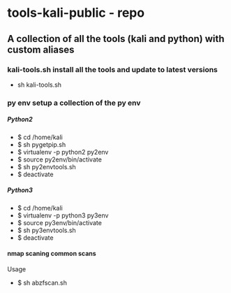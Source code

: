 # tools-kali-public - repo 
## A collection of all the tools (kali and python) with custom aliases

### kali-tools.sh install all the tools and update to latest versions
- sh kali-tools.sh

### py env setup a collection of the py env

##### Python2
- $ cd /home/kali
- $ sh pygetpip.sh
- $ virtualenv -p python2 py2env
- $ source py2env/bin/activate
- $ sh py2envtools.sh
- $ deactivate

##### Python3
- $ cd /home/kali
- $ virtualenv -p python3 py3env
- $ source py3env/bin/activate
- $ sh py3envtools.sh
- $ deactivate

#### nmap scaning common scans
Usage
- $ sh abzfscan.sh <ip>
